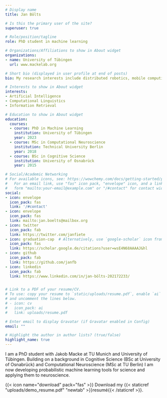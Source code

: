 ```yaml
---
# Display name
title: Jan Bölts

# Is this the primary user of the site?
superuser: true

# Role/position/tagline
role: PhD student in machine learning

# Organizations/Affiliations to show in About widget
organizations:
- name: University of Tübingen
  url: www.mackelab.org

# Short bio (displayed in user profile at end of posts)
bio: My research interests include distributed robotics, mobile computing and programmable matter.

# Interests to show in About widget
interests:
- Artificial Intelligence
- Computational Linguistics
- Information Retrieval

# Education to show in About widget
education:
  courses:
  - course: PhD in Machine Learning
    institution: University of Tübingen
    year: 2023
  - course: MSc in Computational Neuroscience
    institution: Technical University Berlin
    year: 2018
  - course: BSc in Cognitive Science
    institution: University of Osnabrück
    year: 2015

# Social/Academic Networking
# For available icons, see: https://wowchemy.com/docs/getting-started/page-builder/#icons
#   For an email link, use "fas" icon pack, "envelope" icon, and a link in the
#   form "mailto:your-email@example.com" or "/#contact" for contact widget.
social:
- icon: envelope
  icon_pack: fas
  link: '/#contact'
- icon: envelope
  icon_pack: fas
  link: mailto:jan.boelts@mailbox.org
- icon: twitter
  icon_pack: fab
  link: https://twitter.com/janfiete
- icon: graduation-cap  # Alternatively, use `google-scholar` icon from `ai` icon pack
  icon_pack: fas
  link: https://scholar.google.de/citations?user=wsE4N68AAAAJ&hl
- icon: github
  icon_pack: fab
  link: https://github.com/janfb
- icon: linkedin
  icon_pack: fab
  link: https://www.linkedin.com/in/jan-bölts-202172233/


# Link to a PDF of your resume/CV.
# To use: copy your resume to `static/uploads/resume.pdf`, enable `ai` icons in `params.toml`, 
# and uncomment the lines below.
# - icon: cv
#   icon_pack: ai
#   link: uploads/resume.pdf

# Enter email to display Gravatar (if Gravatar enabled in Config)
email: ""

# Highlight the author in author lists? (true/false)
highlight_name: true
---
```


I am a PhD student with Jakob Macke at TU Munich and University of Tübingen. Building on a background in Cognitive Science (BSc at University of Osnabrück) and Computational Neuroscience (MSc at TU Berlin) I am now developing probabilistic machine learning tools for science and applying them to neuroscience.

{{< icon name="download" pack="fas" >}} Download my {{< staticref "uploads/demo_resume.pdf" "newtab" >}}resumé{{< /staticref >}}.
